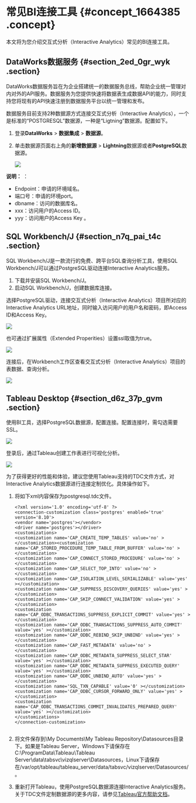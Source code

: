 # 常见BI连接工具 {#concept_1664385 .concept}

本文将为您介绍交互式分析（Interactive Analytics）常见的BI连接工具。

## DataWorks数据服务 {#section_2ed_0gr_wyk .section}

DataWorks数据服务旨在为企业搭建统一的数据服务总线，帮助企业统一管理对内对外的API服务。数据服务为您提供快速将数据表生成数据API的能力，同时支持您将现有的API快速注册到数据服务平台以统一管理和发布。

数据服务目前支持2种数据源方式连接交互式分析（Interactive Analytics），一个是标准的“POSTGRESQL”数据源，一种是“Ligtning”数据源。配置如下。

1.  登录**DataWorks** \> **数据集成** \> **数据源**。
2.  单击数据源页面右上角的**新增数据源** \> **Lightning**数据源或者**PostgreSQL**数据源。

    ![](http://static-aliyun-doc.oss-cn-hangzhou.aliyuncs.com/assets/img/1345947/156810129755950_zh-CN.png)


**说明：** ：

-   Endpoint：申请的环境域名。
-   端口号：申请的环境port。
-   dbname：访问的数据库名。
-   xxx：访问用户的Access ID。
-   yyy：访问用户的Access Key 。

## SQL Workbench/J {#section_n7q_pai_t4c .section}

SQL Workbench/J是一款流行的免费、跨平台SQL查询分析工具，使用SQL Workbench/J可以通过PostgreSQL驱动连接Interactive Analytics服务。

1.  下载并安装SQL Workbench/J。
2.  启动SQL Workbench/J，创建数据库连接。

选择PostgreSQL驱动，连接交互式分析（Interactive Analytics）项目所对应的Interactive Analytics URL地址，同时输入访问用户的用户名和密码，即Access ID和Access Key。

![](http://static-aliyun-doc.oss-cn-hangzhou.aliyuncs.com/assets/img/1345947/156810129755521_zh-CN.png)

也可通过扩展属性（Extended Properities）设置ssl取值为true。

![](http://static-aliyun-doc.oss-cn-hangzhou.aliyuncs.com/assets/img/1345947/156810129755522_zh-CN.png)

连接后，在Workbench工作区查看交互式分析（Interactive Analytics）项目的表数据、查询分析。

![](http://static-aliyun-doc.oss-cn-hangzhou.aliyuncs.com/assets/img/1345947/156810129755523_zh-CN.png)

## Tableau Desktop {#section_d6z_37p_gvm .section}

使用BI工具，选择PostgreSQL数据源，配置连接。配置连接时，需勾选需要SSL。

![](http://static-aliyun-doc.oss-cn-hangzhou.aliyuncs.com/assets/img/1345947/156810129855652_zh-CN.jpg)

登录后，通过Tableau创建工作表进行可视化分析。

![](http://static-aliyun-doc.oss-cn-hangzhou.aliyuncs.com/assets/img/1345947/156810129855666_zh-CN.jpg)

为了获得更好的性能和体验，建议您使用Tableau支持的TDC文件方式，对Interactive Analytics数据源进行连接定制优化。具体操作如下。

1.  将如下xml内容保存为postgresql.tdc文件。

    ``` {#codeblock_7i0_okg_k8a}
    <?xml version='1.0' encoding='utf-8' ?>
    <connection-customization class='postgres' enabled='true' version='8.10'>
    <vendor name='postgres'></vendor>
    <driver name='postgres'></driver>
    <customizations>
    <customization name='CAP_CREATE_TEMP_TABLES' value='no' ></customization><customization name='CAP_STORED_PROCEDURE_TEMP_TABLE_FROM_BUFFER' value='no' ></customization>
    <customization name='CAP_CONNECT_STORED_PROCEDURE' value='no' ></customization>
    <customization name='CAP_SELECT_TOP_INTO' value='no' ></customization>
    <customization name='CAP_ISOLATION_LEVEL_SERIALIZABLE' value='yes' ></customization>
    <customization name='CAP_SUPPRESS_DISCOVERY_QUERIES' value='yes' ></customization>
    <customization name='CAP_SKIP_CONNECT_VALIDATION' value='yes' ></customization>
    <customization name='CAP_ODBC_TRANSACTIONS_SUPPRESS_EXPLICIT_COMMIT' value='yes' ></customization>
    <customization name='CAP_ODBC_TRANSACTIONS_SUPPRESS_AUTO_COMMIT' value='yes' ></customization>
    <customization name='CAP_ODBC_REBIND_SKIP_UNBIND' value='yes' ></customization>
    <customization name='CAP_FAST_METADATA' value='no' ></customization>
    <customization name='CAP_ODBC_METADATA_SUPPRESS_SELECT_STAR' value='yes' ></customization>
    <customization name='CAP_ODBC_METADATA_SUPPRESS_EXECUTED_QUERY' value='yes' ></customization>
    <customization name='CAP_ODBC_UNBIND_AUTO' value='yes' ></customization>
    <customization name='SQL_TXN_CAPABLE' value='0' ></customization>
    <customization name='CAP_ODBC_CURSOR_FORWARD_ONLY' value='yes' ></customization>
    <customization name='CAP_ODBC_TRANSACTIONS_COMMIT_INVALIDATES_PREPARED_QUERY' value='yes' ></customization>
    </customizations>
    </connection-customization>
    						
    ```

2.  将文件保存到\\My Documents\\My Tableau Repository\\Datasources目录下。如果是Tableau Server，Windows下请保存在C:\\ProgramData\\Tableau\\Tableau Server\\data\\tabsvc\\vizqlserver\\Datasources，Linux下请保存在/var/opt/tableau/tableau\_server/data/tabsvc/vizqlserver/Datasources/。
3.  重新打开Tableau，使用PostgreSQL数据源连接Interactive Analytics服务。关于TDC文件定制数据源的更多内容，请参见[Tableau官方帮助文档](https://onlinehelp.tableau.com/current/pro/desktop/en-us/odbc_customize.html?spm=a2c4g.11186623.2.25.1bff63e4h9iIrY#global-tdc)。

